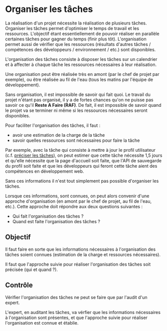 Organiser les tâches
===================

La réalisation d'un projet nécessite la réalisation de plusieurs tâches. Organiser les tâches permet d'optimiser le temps de travail et les ressources. L'objectif étant essentiellement de pouvoir réaliser en parallèle certaines tâches pour gagner du temps (finir plus tôt). L'organisation permet aussi de vérifier que les ressources (résultats d'autres tâches / compétences des développeurs / environnement / etc.) sont disponibles.

L'organisation des tâches consiste à disposer les tâches sur un calendrier et à affecter à chaque tâche les ressources nécessaires à leur réalisation.

Une organisation peut être réalisée très en amont (par le chef de projet par exemple), ou être réalisée au fil de l'eau (tous les matins par l'équipe de développement).

Sans organisation, il est impossible de savoir qui fait quoi. Le travail du projet n'étant pas organisé, il y a de fortes chances qu'on ne puisse pas savoir ce qu'il **Reste A Faire (RAF)**. De fait, il est impossible de savoir quand le projet va se terminer ni même si les ressources nécessaires seront disponibles.

Pour faciliter l'organisation des tâches, il faut :

* avoir une estimation de la charge de la tâche
* savoir quelles ressources sont nécessaires pour faire la tâche

Par exemple, avec la tâche qui consiste à mettre à jour le profil utilisateur (c.f. [préciser les tâches](./planifier.md)), on peut estimer que cette tâche nécessite 1,5 jours et qu'elle nécessite que la page d'accueil soit faite, que l'API de sauvegarde du profil soit faite et que les développeurs qui feront cette tâche aient des compétences en développement web.

Sans ces informations il n'est tout simplement pas possible d'organiser les tâches.

Lorsque ces informations, sont connues, on peut alors convenir d'une approche d'organisation (en amont par le chef de projet, au fil de l'eau, etc.). Cette approche doit répondre aux deux questions suivantes :

* Qui fait l'organisation des tâches ?
* Quand est faite l'organisation des tâches ?

Objectif
--------

Il faut faire en sorte que les informations nécessaires à l'organisation des tâches soient connues (estimation de la charge et ressources nécessaires).

Il faut que l'approche suivie pour réaliser l'organisation des tâches soit précisée (qui et quand ?).

Contrôle
--------

Vérifier l'organisation des tâches ne peut se faire que par l'audit d'un expert.

L'expert, en auditant les tâches, va vérfier que les informations nécessaires à l'organisation sont présentes, et que l'approche suivie pour réaliser l'organisation est connue et établie.
